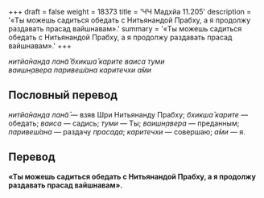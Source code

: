+++
draft = false
weight = 18373
title = 'ЧЧ Мадхйа 11.205'
description = '«Ты можешь садиться обедать с Нитьянандой Прабху, а я продолжу раздавать прасад вайшнавам».'
summary = '«Ты можешь садиться обедать с Нитьянандой Прабху, а я продолжу раздавать прасад вайшнавам».'
+++

_нитйа̄нанда лан̃а̄ бхикша̄ карите ваиса туми  
ваишн̣авера паривеш́ана каритечхи а̄ми_

## Пословный перевод

_нитйа̄нанда_ _лан̃а̄_ — взяв Шри Нитьянанду Прабху; _бхикша̄_ _карите_ — обедать; _ваиса_ — садись; _туми_ — Ты; _ваишн̣авера_ — преданным; _паривеш́ана_ — раздачу _прасада_; _каритечхи_ — совершаю; _а̄ми_ — я.

## Перевод

**«Ты можешь садиться обедать с Нитьянандой Прабху, а я продолжу раздавать прасад вайшнавам».**
